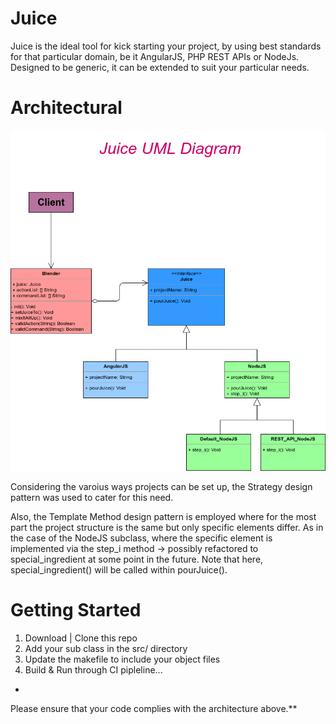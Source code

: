 # Juice
Juice is the ideal tool for kick starting your project, by using best standards for that particular domain, be it AngularJS, PHP REST APIs or NodeJs. Designed to be generic, it can be extended to suit your particular needs.

# Architectural
![Juice UML diagram](/docs/juice-UML.png)

Considering the varoius ways projects can be set up, the Strategy design pattern was used to cater for this need.

Also, the Template Method design pattern is employed where for the most part the project structure is the same but only specific elements differ. As in the case of the NodeJS subclass, where the specific element is implemented via the step_i method -> possibly refactored to special_ingredient at some point in the future. Note that here, special_ingredient() will be called within pourJuice().

# Getting Started
1. Download | Clone this repo
2. Add your sub class in the src/ directory
3. Update the makefile to include your object files
4. Build & Run through CI pipleline...

*
Please ensure that your code complies with the architecture above.**
